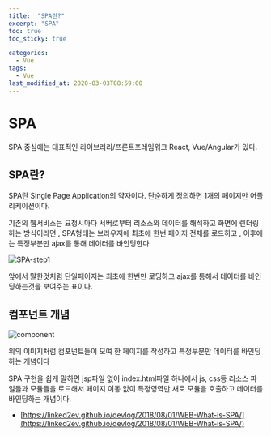 ```yaml
---
title:  "SPA란?"
excerpt: "SPA"
toc: true
toc_sticky: true

categories:
  - Vue
tags:
  - Vue
last_modified_at: 2020-03-03T08:59:00
---
```


# SPA

SPA 중심에는 대표적인 라이브러리/프론트프레임워크 React, Vue/Angular가 있다.

## SPA란?

SPA란 Single Page Application의 약자이다.
단순하게 정의하면 1개의 페이지만 어플리케이션이다.

기존의 웹서비스는 요청시마다 서버로부터 리소스와 데이터를 해석하고 화면에 렌더링 하는 방식이라면 , SPA형태는 브라우저에 최초에 한번 페이지 전체를 로드하고 , 이후에는 특정부분만 ajax를 통해 데이터를 바인딩한다


![SPA-step1](https://linked2ev.github.io/assets/img/devlog/201808/2018-08-01-SPA-step1.png)

앞에서 말한것처럼 단일페이지는 최초에 한번만 로딩하고 ajax를 통해서 데이터를 바인딩하는것을 보여주는 표이다.


## 컴포넌트 개념

![component](https://linked2ev.github.io/assets/img/devlog/201808/2018-08-01-SPA-step2.png)

위의 이미지처럼 컴포넌트들이 모여 한 페이지를 작성하고 특정부분만 데이터를 바인딩하는 개념이다


 SPA 구현을 쉽게 말하면 jsp파일 없이 index.html파일 하나에서 js, css등 리소스 파일들과 모듈들을 로드해서 페이지 이동 없이 특정영역만 새로 모듈을 호출하고 데이터를 바인딩하는 개념이다.


+ [https://linked2ev.github.io/devlog/2018/08/01/WEB-What-is-SPA/](https://linked2ev.github.io/devlog/2018/08/01/WEB-What-is-SPA/)